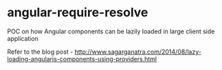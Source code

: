 angular-require-resolve
=======================

POC on how Angular components can be lazily loaded in large client side application

Refer to the blog post - http://www.sagarganatra.com/2014/08/lazy-loading-angularjs-components-using-providers.html
